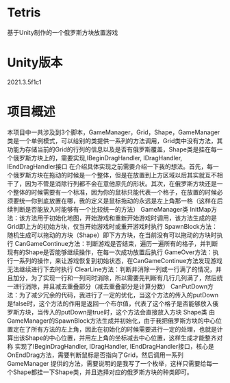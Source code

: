 # Tetris
基于Unity制作的一个俄罗斯方块放置游戏

# Unity版本
2021.3.5f1c1

# 项目概述
本项目中一共涉及到3个脚本，GameManager，Grid，Shape，GameManager类是一个单例模式，可以给别的类提供一系列的方法调用，Grid类中没有方法，其功能为存储当前的Grid的行列的信息以及是否有俄罗斯覆盖，Shape类是挂在每一个俄罗斯方块上的，需要实现,IBeginDragHandler, IDragHandler, IEndDragHandler接口
在介绍具体实现之前需要介绍一下我的想法。首先，每一个俄罗斯方块在拖动的时候是一个整体，但是在放置到上方区域以后其实就互不相干了，因为不管是消除行列都不会在意他原先的形状。其次，在俄罗斯方块还是一个整体的时候需要有一个标准，因为你的鼠标只能代表一个格子，在放置的时候必须要统一你到底放置在哪，我的定义是鼠标拖动的永远是左上角那一格（这样在后续判断是否能放入时能够有一个比较统一的方法）
GameManager类
InitMap方法：该方法用于初始化地图，开始游戏和重新开始游戏时调用，该方法生成的是Grid即上方的初始方块，仅当开始游戏时或重开游戏时执行
SpawnBlock方法：随机生成可以拖动的方块（Shape）即下方方块，在当前没有可以拖动的方块时执行
CanGameContinue方法：判断游戏是否结束，遍历一遍所有的格子，并判断现有的Shape是否能够继续操作，在每一次成功放置后执行
GameOver方法：执行一系列的操作，来让游戏恢复到初始状态，在CanGameContinue方法发现游戏无法继续进行下去时执行
ClearLine方法：判断并消除一列或一行满了的情况，并且加分，为了实现一行和一列同时消除，所以需要先判断有几行几列满了，然后统一进行消除，并且减去重叠部分（减去重叠部分是计算分数）
CanPutDown方法：为了减少冗余的代码，我进行了一定的优化，当这个方法的传入的putDown是false时，这个方法的作用是返回一个布尔值，代表了这个格子是否能够放入俄罗斯方块，当传入的putDown是true时，这个方法会直接放入方块
Shape类
由GameManager的SpawnBlock方法生成并初始化，由于我把俄罗斯方块的中心位置定在了所有方法的左上角，因此在初始化的时候需要进行一定的处理，也就是计算出该Shape的中心位置，并用左上角的坐标减去中心位置，这样生成才能整齐对称
实现了IBeginDragHandler, IDragHandler, IEndDragHandler接口，核心是OnEndDrag方法，需要判断鼠标是否指向了Grid，然后调用一系列GameManager
提供的方法，需要说明的是我写了一个枚举，这样只需要给每一个Shape都挂一下Shape类，并且选择对应的俄罗斯方块的种类即可。
